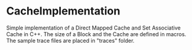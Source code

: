# CacheImplementation

Simple implementation of a Direct Mapped Cache and Set Associative Cache in C++. The size of a Block and the Cache are defined in macros. The sample trace files are placed in "traces" folder.